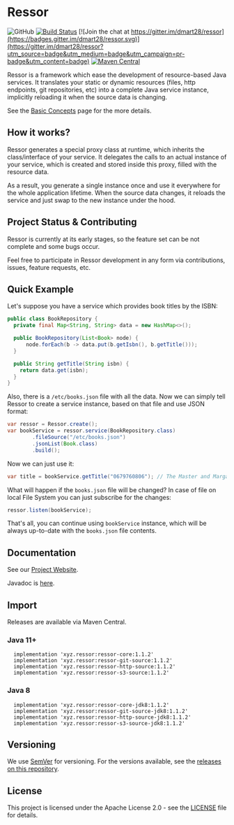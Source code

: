 # Ressor

![GitHub](https://img.shields.io/github/license/dmart28/ressor) [![Build Status](https://travis-ci.org/dmart28/ressor.svg?branch=develop)](https://travis-ci.org/dmart28/ressor) [![Join the chat at https://gitter.im/dmart28/ressor](https://badges.gitter.im/dmart28/ressor.svg)](https://gitter.im/dmart28/ressor?utm_source=badge&utm_medium=badge&utm_campaign=pr-badge&utm_content=badge) [![Maven Central](https://img.shields.io/maven-central/v/xyz.ressor/ressor-core.svg?label=Maven%20Central)](https://search.maven.org/search?q=g:%22xyz.ressor%22%20AND%20a:%22ressor-core%22)

Ressor is a framework which ease the development of resource-based Java services. It translates your static or dynamic resources (files, http endpoints, git repositories, etc) into a complete Java service instance, implicitly reloading it when the source data is changing.

See the <a href="https://docs.ressor.xyz/basic-concepts" target="_blank">Basic Concepts</a> page for the more details.

## How it works?

Ressor generates a special proxy class at runtime, which inherits the class/interface of your service. It delegates the calls to an actual instance of your service, which is created and stored inside this proxy, filled with the resource data.

As a result, you generate a single instance once and use it everywhere for the whole application lifetime. When the source data changes, it reloads the service and just swap to the new instance under the hood.

## Project Status & Contributing

Ressor is currently at its early stages, so the feature set can be not complete and some bugs occur.

Feel free to participate in Ressor development in any form via contributions, issues, feature requests, etc.

## Quick Example

Let's suppose you have a service which provides book titles by the ISBN:

```java
public class BookRepository {
  private final Map<String, String> data = new HashMap<>();

  public BookRepository(List<Book> node) {
      node.forEach(b -> data.put(b.getIsbn(), b.getTitle()));
  }

  public String getTitle(String isbn) {
    return data.get(isbn);
  }
}
```

Also, there is a `/etc/books.json` file with all the data. Now we can simply tell Ressor to create a service instance, based on that file and use JSON format:

```java
var ressor = Ressor.create();
var bookService = ressor.service(BookRepository.class)
        .fileSource("/etc/books.json")
        .jsonList(Book.class)
        .build();
```

Now we can just use it:

```java
var title = bookService.getTitle("0679760806"); // The Master and Margarita
```

What will happen if the `books.json` file will be changed? In case of file on local File System you can just subscribe for the changes:

```java
ressor.listen(bookService);
```

That's all, you can continue using `bookService` instance, which will be always up-to-date with the `books.json` file contents.

## Documentation

See our <a href="https://ressor.xyz" target="_blank">Project Website</a>.

Javadoc is <a href="https://javadoc.ressor.xyz" target="_blank">here</a>.

## Import

Releases are available via Maven Central.

### Java 11+

```
  implementation 'xyz.ressor:ressor-core:1.1.2'
  implementation 'xyz.ressor:ressor-git-source:1.1.2'
  implementation 'xyz.ressor:ressor-http-source:1.1.2'
  implementation 'xyz.ressor:ressor-s3-source:1.1.2'
```

### Java 8

```
  implementation 'xyz.ressor:ressor-core-jdk8:1.1.2'
  implementation 'xyz.ressor:ressor-git-source-jdk8:1.1.2'
  implementation 'xyz.ressor:ressor-http-source-jdk8:1.1.2'
  implementation 'xyz.ressor:ressor-s3-source-jdk8:1.1.2'
```

## Versioning

We use [SemVer](http://semver.org/) for versioning. For the versions available, see the [releases on this repository](https://github.com/dmart28/ressor/releases).

## License

This project is licensed under the Apache License 2.0 - see the [LICENSE](https://github.com/dmart28/ressor/blob/master/LICENSE) file for details.
